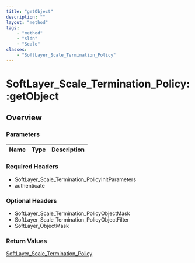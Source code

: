 ```yaml
---
title: "getObject"
description: ""
layout: "method"
tags:
    - "method"
    - "sldn"
    - "Scale"
classes:
    - "SoftLayer_Scale_Termination_Policy"
---
```

# SoftLayer_Scale_Termination_Policy::getObject
## Overview 


### Parameters 
|Name | Type | Description |
| --- | --- | --- |


### Required Headers
* SoftLayer_Scale_Termination_PolicyInitParameters
* authenticate

### Optional Headers
* SoftLayer_Scale_Termination_PolicyObjectMask
* SoftLayer_Scale_Termination_PolicyObjectFilter
* SoftLayer_ObjectMask

### Return Values
<a href='/reference/datatypes/SoftLayer_Scale_Termination_Policy'>SoftLayer_Scale_Termination_Policy </a>

